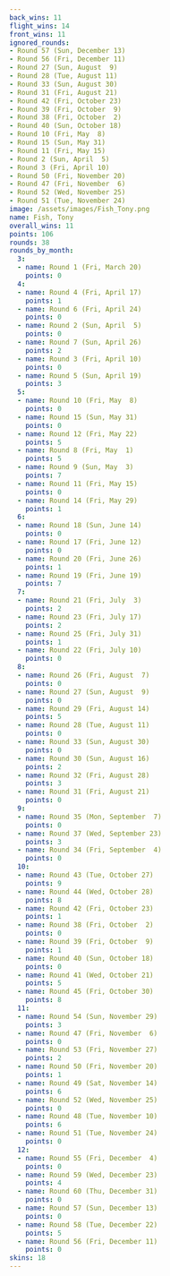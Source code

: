 ```yaml
---
back_wins: 11
flight_wins: 14
front_wins: 11
ignored_rounds:
- Round 57 (Sun, December 13)
- Round 56 (Fri, December 11)
- Round 27 (Sun, August  9)
- Round 28 (Tue, August 11)
- Round 33 (Sun, August 30)
- Round 31 (Fri, August 21)
- Round 42 (Fri, October 23)
- Round 39 (Fri, October  9)
- Round 38 (Fri, October  2)
- Round 40 (Sun, October 18)
- Round 10 (Fri, May  8)
- Round 15 (Sun, May 31)
- Round 11 (Fri, May 15)
- Round 2 (Sun, April  5)
- Round 3 (Fri, April 10)
- Round 50 (Fri, November 20)
- Round 47 (Fri, November  6)
- Round 52 (Wed, November 25)
- Round 51 (Tue, November 24)
image: /assets/images/Fish_Tony.png
name: Fish, Tony
overall_wins: 11
points: 106
rounds: 38
rounds_by_month:
  3:
  - name: Round 1 (Fri, March 20)
    points: 0
  4:
  - name: Round 4 (Fri, April 17)
    points: 1
  - name: Round 6 (Fri, April 24)
    points: 0
  - name: Round 2 (Sun, April  5)
    points: 0
  - name: Round 7 (Sun, April 26)
    points: 2
  - name: Round 3 (Fri, April 10)
    points: 0
  - name: Round 5 (Sun, April 19)
    points: 3
  5:
  - name: Round 10 (Fri, May  8)
    points: 0
  - name: Round 15 (Sun, May 31)
    points: 0
  - name: Round 12 (Fri, May 22)
    points: 5
  - name: Round 8 (Fri, May  1)
    points: 5
  - name: Round 9 (Sun, May  3)
    points: 7
  - name: Round 11 (Fri, May 15)
    points: 0
  - name: Round 14 (Fri, May 29)
    points: 1
  6:
  - name: Round 18 (Sun, June 14)
    points: 0
  - name: Round 17 (Fri, June 12)
    points: 0
  - name: Round 20 (Fri, June 26)
    points: 1
  - name: Round 19 (Fri, June 19)
    points: 7
  7:
  - name: Round 21 (Fri, July  3)
    points: 2
  - name: Round 23 (Fri, July 17)
    points: 2
  - name: Round 25 (Fri, July 31)
    points: 1
  - name: Round 22 (Fri, July 10)
    points: 0
  8:
  - name: Round 26 (Fri, August  7)
    points: 0
  - name: Round 27 (Sun, August  9)
    points: 0
  - name: Round 29 (Fri, August 14)
    points: 5
  - name: Round 28 (Tue, August 11)
    points: 0
  - name: Round 33 (Sun, August 30)
    points: 0
  - name: Round 30 (Sun, August 16)
    points: 2
  - name: Round 32 (Fri, August 28)
    points: 3
  - name: Round 31 (Fri, August 21)
    points: 0
  9:
  - name: Round 35 (Mon, September  7)
    points: 0
  - name: Round 37 (Wed, September 23)
    points: 3
  - name: Round 34 (Fri, September  4)
    points: 0
  10:
  - name: Round 43 (Tue, October 27)
    points: 9
  - name: Round 44 (Wed, October 28)
    points: 8
  - name: Round 42 (Fri, October 23)
    points: 1
  - name: Round 38 (Fri, October  2)
    points: 0
  - name: Round 39 (Fri, October  9)
    points: 1
  - name: Round 40 (Sun, October 18)
    points: 0
  - name: Round 41 (Wed, October 21)
    points: 5
  - name: Round 45 (Fri, October 30)
    points: 8
  11:
  - name: Round 54 (Sun, November 29)
    points: 3
  - name: Round 47 (Fri, November  6)
    points: 0
  - name: Round 53 (Fri, November 27)
    points: 2
  - name: Round 50 (Fri, November 20)
    points: 1
  - name: Round 49 (Sat, November 14)
    points: 6
  - name: Round 52 (Wed, November 25)
    points: 0
  - name: Round 48 (Tue, November 10)
    points: 6
  - name: Round 51 (Tue, November 24)
    points: 0
  12:
  - name: Round 55 (Fri, December  4)
    points: 0
  - name: Round 59 (Wed, December 23)
    points: 4
  - name: Round 60 (Thu, December 31)
    points: 0
  - name: Round 57 (Sun, December 13)
    points: 0
  - name: Round 58 (Tue, December 22)
    points: 5
  - name: Round 56 (Fri, December 11)
    points: 0
skins: 18
---
```

